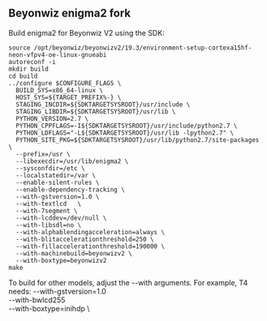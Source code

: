 Beyonwiz enigma2 fork
---------------------

Build enigma2 for Beyonwiz V2 using the SDK:

    source /opt/beyonwiz/beyonwizv2/19.3/environment-setup-cortexa15hf-neon-vfpv4-oe-linux-gnueabi
    autoreconf -i
    mkdir build
    cd build
    ../configure $CONFIGURE_FLAGS \
      BUILD_SYS=x86_64-linux \
      HOST_SYS=${TARGET_PREFIX%-} \
      STAGING_INCDIR=${SDKTARGETSYSROOT}/usr/include \
      STAGING_LIBDIR=${SDKTARGETSYSROOT}/usr/lib \
      PYTHON_VERSION=2.7 \
      PYTHON_CPPFLAGS=-I${SDKTARGETSYSROOT}/usr/include/python2.7 \
      PYTHON_LDFLAGS="-L${SDKTARGETSYSROOT}/usr/lib -lpython2.7" \
      PYTHON_SITE_PKG=${SDKTARGETSYSROOT}/usr/lib/python2.7/site-packages \
      --prefix=/usr \
      --libexecdir=/usr/lib/enigma2 \
      --sysconfdir=/etc \
      --localstatedir=/var \
      --enable-silent-rules \
      --enable-dependency-tracking \
      --with-gstversion=1.0 \
      --with-textlcd   \
      --with-7segment \
      --with-lcddev=/dev/null \
      --with-libsdl=no \
      --with-alphablendingacceleration=always \
      --with-blitaccelerationthreshold=250 \
      --with-fillaccelerationthreshold=190000 \
      --with-machinebuild=beyonwizv2 \
      --with-boxtype=beyonwizv2
    make

To build for other models, adjust the --with arguments.
For example, T4 needs:
      --with-gstversion=1.0 \
      --with-bwlcd255 \
      --with-boxtype=inihdp \
